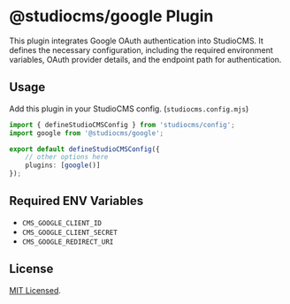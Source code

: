 # @studiocms/google Plugin

This plugin integrates Google OAuth authentication into StudioCMS. It defines the necessary configuration, including the required environment variables, OAuth provider details, and the endpoint path for authentication.

## Usage

Add this plugin in your StudioCMS config. (`studiocms.config.mjs`)

```ts
import { defineStudioCMSConfig } from 'studiocms/config';
import google from '@studiocms/google';

export default defineStudioCMSConfig({
    // other options here
    plugins: [google()]
});
```

## Required ENV Variables

- `CMS_GOOGLE_CLIENT_ID`
- `CMS_GOOGLE_CLIENT_SECRET`
- `CMS_GOOGLE_REDIRECT_URI`

## License

[MIT Licensed](./LICENSE).